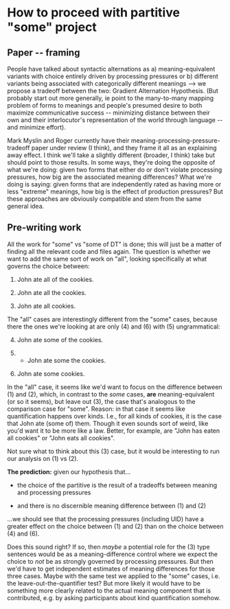 # How to proceed with partitive "some" project

## Paper -- framing

People have talked about syntactic alternations as a) meaning-equivalent variants with choice entirely driven by processing pressures or b) different variants being associated with categorically different meanings --> we propose a tradeoff between the two: Gradient Alternation Hypothesis. (But probably start out more generally, ie point to the many-to-many mapping problem of forms to meanings and people's presumed desire to both maximize communicative success -- minimizing distance between their own and their interlocutor's representation of the world through language --and minimize effort).

Mark Myslin and Roger currently have their meaning-processing-pressure-tradeoff paper under review (I think), and they frame it all as an explaining away effect. I think we'll take a slightly different (broader, I think) take but should point to those results. In some ways, they're doing the opposite of what we're doing: given two forms that either do or don't violate processing pressures, how big are the associated meaning differences? What we're doing is saying: given forms that are independently rated as having more or less "extreme" meanings, how big is the effect of production pressures? But these approaches are obviously compatible and stem from the same general idea.


## Pre-writing work

All the work for "some" vs "some of DT" is done; this will just be a matter of finding all the relevant code and files again. The question is whether we want to add the same sort of work on "all", looking specifically at what governs the choice between:

1. John ate all of the cookies.

2. John ate all the cookies.

3. John ate all cookies.

The "all" cases are interestingly different from the "some" cases, because there the ones we're looking at are only (4) and (6) with (5) ungrammatical:

4. John ate some of the cookies.

5. * John ate some the cookies.

6. John ate some cookies.

In the "all" case, it seems like we'd want to focus on the difference between (1) and (2), which, in contrast to the *some* cases, **are** meaning-equivalent (or so it seems), but leave out (3), the case that's analogous to the comparison case for "some".  Reason: in that case it seems like quantification happens over kinds. I.e., for all kinds of cookies, it is the case that John ate (some of) them. Though it even sounds sort of weird, like you'd want it to be more like a law. Better, for example, are "John has eaten all cookies" or "John eats all cookies".

Not sure what to think about this (3) case, but it would be interesting to run our analysis on (1) vs (2).

**The prediction:** given our hypothesis that... 

- the choice of the partitive is the result of a tradeoffs between meaning and processing pressures

- and there is no discernible meaning difference between (1) and (2)

...we should see that the processing pressures (including UID) have a greater effect on the choice between (1) and (2) than on the choice between (4) and (6).

Does this sound right? If so, then *maybe* a potential role for the (3) type sentences would be as a meaning-difference control where we expect the choice to *not* be as strongly governed by processing pressures. But then we'd have to get independent estimates of meaning differences for those three cases. Maybe with the same test we applied to the "some" cases, i.e. the leave-out-the-quantifier test? But more likely it would have to be something more clearly related to the actual meaning component that is contributed, e.g. by asking participants about kind quantification somehow.